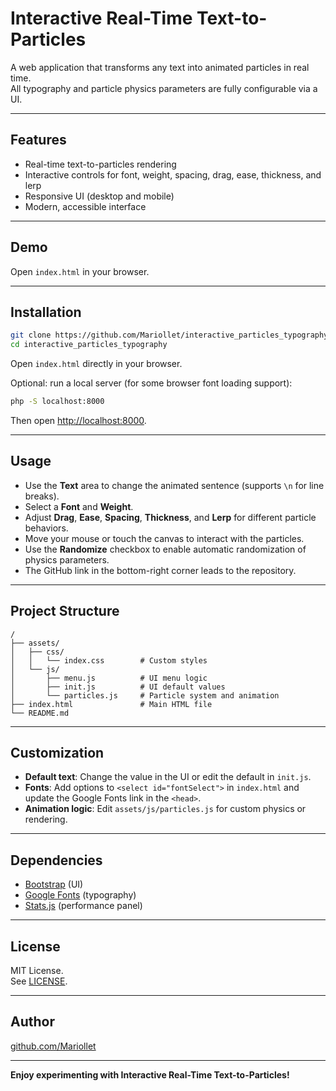 # Interactive Real-Time Text-to-Particles

A web application that transforms any text into animated particles in real time.  
All typography and particle physics parameters are fully configurable via a UI.

---

## Features

- Real-time text-to-particles rendering
- Interactive controls for font, weight, spacing, drag, ease, thickness, and lerp
- Responsive UI (desktop and mobile)
- Modern, accessible interface

---

## Demo

Open `index.html` in your browser.

---

## Installation

```sh
git clone https://github.com/Mariollet/interactive_particles_typography.git
cd interactive_particles_typography
```

Open `index.html` directly in your browser.

Optional: run a local server (for some browser font loading support):

```sh
php -S localhost:8000
```
Then open [http://localhost:8000](http://localhost:8000).

---

## Usage

- Use the **Text** area to change the animated sentence (supports `\n` for line breaks).
- Select a **Font** and **Weight**.
- Adjust **Drag**, **Ease**, **Spacing**, **Thickness**, and **Lerp** for different particle behaviors.
- Move your mouse or touch the canvas to interact with the particles.
- Use the **Randomize** checkbox to enable automatic randomization of physics parameters.
- The GitHub link in the bottom-right corner leads to the repository.

---

## Project Structure

```
/
├── assets/
│   ├── css/
│   │   └── index.css        # Custom styles
│   └── js/
│       ├── menu.js          # UI menu logic
│       ├── init.js          # UI default values
│       └── particles.js     # Particle system and animation
├── index.html               # Main HTML file
└── README.md
```

---

## Customization

- **Default text**: Change the value in the UI or edit the default in `init.js`.
- **Fonts**: Add options to `<select id="fontSelect">` in `index.html` and update the Google Fonts link in the `<head>`.
- **Animation logic**: Edit `assets/js/particles.js` for custom physics or rendering.

---

## Dependencies

- [Bootstrap](https://getbootstrap.com/) (UI)
- [Google Fonts](https://fonts.google.com/) (typography)
- [Stats.js](https://github.com/mrdoob/stats.js/) (performance panel)

---

## License

MIT License.  
See [LICENSE](LICENSE).

---

## Author

[github.com/Mariollet](https://github.com/Mariollet)

---

**Enjoy experimenting with Interactive Real-Time Text-to-Particles!**
